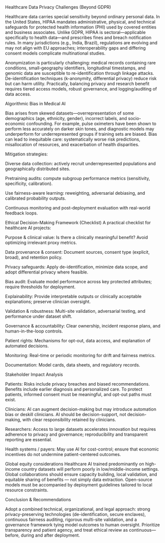 
Healthcare Data Privacy Challenges (Beyond GDPR)

Healthcare data carries special sensitivity beyond ordinary personal data. In the United States, HIPAA mandates administrative, physical, and technical safeguards for protected health information (PHI) used by covered entities and business associates. Unlike GDPR, HIPAA is sectoral—applicable specifically to health data—and prescribes fines and breach notification rules. In many jurisdictions (e.g., India, Brazil), regulations are evolving and may not align with EU approaches; interoperability gaps and differing consent models complicate multinational studies.

Anonymization is particularly challenging: medical records containing rare conditions, small-geography identifiers, longitudinal timestamps, and genomic data are susceptible to re-identification through linkage attacks. De-identification techniques (k-anonymity, differential privacy) reduce risk but can harm utility. Practically, balancing privacy and research benefit requires tiered access models, robust governance, and logging/auditing of data access.

Algorithmic Bias in Medical AI

Bias arises from skewed datasets—overrepresentation of some demographics (age, ethnicity, gender), incorrect labels, and socio-economic confounding. For example, pulse oximeters have been shown to perform less accurately on darker skin tones, and diagnostic models may underperform for underrepresented groups if training sets are biased. Bias can lead to inequitable care: systematically worse risk predictions, misallocation of resources, and exacerbation of health disparities.

Mitigation strategies:

Diverse data collection: actively recruit underrepresented populations and geographically distributed sites.

Pretraining audits: compute subgroup performance metrics (sensitivity, specificity, calibration).

Use fairness-aware learning: reweighting, adversarial debiasing, and calibrated probability outputs.

Continuous monitoring and post-deployment evaluation with real-world feedback loops.

Ethical Decision-Making Framework (Checklist)
A practical checklist for healthcare AI projects:

Purpose & clinical value: Is there a clinically meaningful benefit? Avoid optimizing irrelevant proxy metrics.

Data provenance & consent: Document sources, consent type (explicit, broad), and retention policy.

Privacy safeguards: Apply de-identification, minimize data scope, and adopt differential privacy where feasible.

Bias audit: Evaluate model performance across key protected attributes; require thresholds for deployment.

Explainability: Provide interpretable outputs or clinically acceptable explanations; preserve clinician oversight.

Validation & robustness: Multi-site validation, adversarial testing, and performance under dataset shift.

Governance & accountability: Clear ownership, incident response plans, and human-in-the-loop controls.

Patient rights: Mechanisms for opt-out, data access, and explanation of automated decisions.

Monitoring: Real-time or periodic monitoring for drift and fairness metrics.

Documentation: Model cards, data sheets, and regulatory records.

Stakeholder Impact Analysis

Patients: Risks include privacy breaches and biased recommendations. Benefits include earlier diagnosis and personalized care. To protect patients, informed consent must be meaningful, and opt-out paths must exist.

Clinicians: AI can augment decision-making but may introduce automation bias or deskill clinicians. AI should be decision-support, not decision-making, with clear responsibility retained by clinicians.

Researchers: Access to large datasets accelerates innovation but requires adherence to privacy and governance; reproducibility and transparent reporting are essential.

Health systems / payers: May use AI for cost-control; ensure that economic incentives do not undermine patient-centered outcomes.

Global equity considerations
Healthcare AI trained predominantly on high-income country datasets will perform poorly in low/middle-income settings. Global collaborations should ensure capacity building, local validation, and equitable sharing of benefits — not simply data extraction. Open-source models must be accompanied by deployment guidelines tailored to local resource constraints.

Conclusion & Recommendations

Adopt a combined technical, organizational, and legal approach: strong privacy-preserving technologies (de-identification, secure enclaves), continuous fairness auditing, rigorous multi-site validation, and a governance framework tying model outcomes to human oversight. Prioritize transparency and patient agency, and treat ethical review as continuous—before, during and after deployment.
